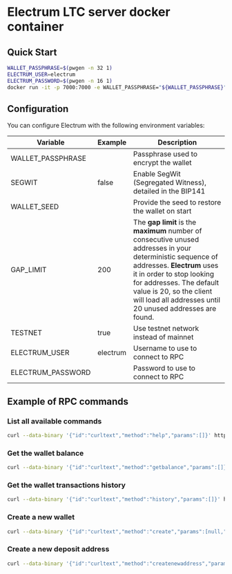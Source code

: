 # Electrum LTC server docker container

## Quick Start

```bash
WALLET_PASSPHRASE=$(pwgen -n 32 1)
ELECTRUM_USER=electrum
ELECTRUM_PASSWORD=$(pwgen -n 16 1)
docker run -it -p 7000:7000 -e WALLET_PASSPHRASE="${WALLET_PASSPHRASE}" -e ELECTRUM_USER="${ELECTRUM_USER}" -e ELECTRUM_PASSWORD="${ELECTRUM_PASSWORD}" quay.io/openware/electrum-ltc:3.3.8.1
```



## Configuration

You can configure Electrum with the following environment variables:

| Variable          | Example  | Description                                                  |
| ----------------- | -------- | ------------------------------------------------------------ |
| WALLET_PASSPHRASE |          | Passphrase used to encrypt the wallet                        |
| SEGWIT            | false    | Enable SegWit (Segregated Witness), detailed in the BIP141   |
| WALLET_SEED       |          | Provide the seed to restore the wallet on start              |
| GAP_LIMIT         | 200      | The **gap limit** is the **maximum** number of consecutive unused addresses in your deterministic sequence of addresses. **Electrum** uses it in order to stop looking for addresses. The default value is 20, so the client will load all addresses until 20 unused addresses are found. |
| TESTNET           | true     | Use testnet network instead of mainnet                       |
| ELECTRUM_USER     | electrum | Username to use to connect to RPC                            |
| ELECTRUM_PASSWORD |          | Password to use to connect to RPC                            |



## Example of RPC commands

### List all available commands

```bash
curl --data-binary '{"id":"curltext","method":"help","params":[]}' http://${ELECTRUM_USER}:${ELECTRUM_PASSWORD}@127.0.0.1:7000
```

### Get the wallet balance

```bash
curl --data-binary '{"id":"curltext","method":"getbalance","params":[]}' http://${ELECTRUM_USER}:${ELECTRUM_PASSWORD}@127.0.0.1:7000
```

### Get the wallet transactions history

```bash
curl --data-binary '{"id":"curltext","method":"history","params":[]}' http://${ELECTRUM_USER}:${ELECTRUM_PASSWORD}@127.0.0.1:7000
```

### Create a new wallet

```bash
curl --data-binary '{"id":"curltext","method":"create","params":[null,"YourSecurePassphrase",true]}' http://${ELECTRUM_USER}:${ELECTRUM_PASSWORD}@127.0.0.1:7000
```

### Create a new deposit address

```bash
curl --data-binary '{"id":"curltext","method":"createnewaddress","params":[]}' http://${ELECTRUM_USER}:${ELECTRUM_PASSWORD}@127.0.0.1:7000
```

